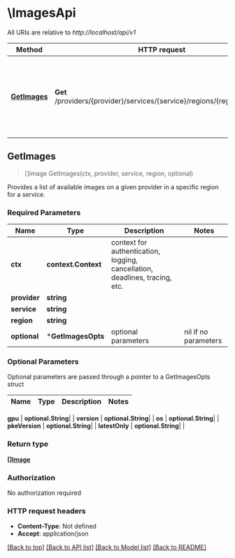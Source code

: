 # \ImagesApi

All URIs are relative to *http://localhost/api/v1*

Method | HTTP request | Description
------------- | ------------- | -------------
[**GetImages**](ImagesApi.md#GetImages) | **Get** /providers/{provider}/services/{service}/regions/{region}/images | Provides a list of available images on a given provider in a specific region for a service.



## GetImages

> []Image GetImages(ctx, provider, service, region, optional)

Provides a list of available images on a given provider in a specific region for a service.

### Required Parameters


Name | Type | Description  | Notes
------------- | ------------- | ------------- | -------------
**ctx** | **context.Context** | context for authentication, logging, cancellation, deadlines, tracing, etc.
**provider** | **string**|  | 
**service** | **string**|  | 
**region** | **string**|  | 
 **optional** | ***GetImagesOpts** | optional parameters | nil if no parameters

### Optional Parameters

Optional parameters are passed through a pointer to a GetImagesOpts struct


Name | Type | Description  | Notes
------------- | ------------- | ------------- | -------------



 **gpu** | **optional.String**|  | 
 **version** | **optional.String**|  | 
 **os** | **optional.String**|  | 
 **pkeVersion** | **optional.String**|  | 
 **latestOnly** | **optional.String**|  | 

### Return type

[**[]Image**](Image.md)

### Authorization

No authorization required

### HTTP request headers

- **Content-Type**: Not defined
- **Accept**: application/json

[[Back to top]](#) [[Back to API list]](../README.md#documentation-for-api-endpoints)
[[Back to Model list]](../README.md#documentation-for-models)
[[Back to README]](../README.md)

